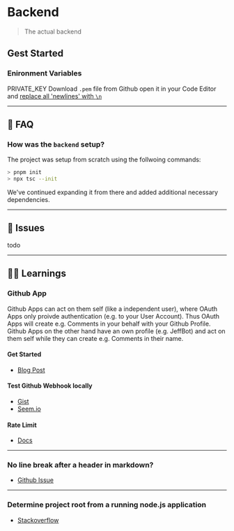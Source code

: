 # Backend

> The actual backend

## Gest Started

### Enironment Variables

PRIVATE_KEY Download `.pem` file from Github open it in your Code Editor and
[replace all 'newlines' with `\n`](https://unix.stackexchange.com/questions/572207/vim-how-to-replace-a-newline-with-the-string-n)

---

## 🧐 FAQ

### How was the `backend` setup?

The project was setup from scratch using the follwoing commands:

```bash
> pnpm init
> npx tsc --init
```

We've continued expanding it from there and added additional necessary
dependencies.

---

## 🔴 Issues

todo

---

## 👨‍🏫 Learnings

### Github App

Github Apps can act on them self (like a independent user), where OAuth Apps
only proivde authentication (e.g. to your User Account). Thus OAuth Apps will
create e.g. Comments in your behalf with your Github Profile. Github Apps on the
other hand have an own profile (e.g. JeffBot) and act on them self while they
can create e.g. Comments in their name.

#### Get Started

- [Blog Post](https://medium.com/@knidarkness/creating-a-github-app-with-node-js-3bda731d45b9)

#### Test Github Webhook locally

- [Gist](https://gist.github.com/joyrexus/7898e57be3478b4522ec5654c3cb572e)
- [Seem.io](https://smee.io/)

#### Rate Limit

- [Docs](https://docs.github.com/en/developers/apps/building-github-apps/rate-limits-for-github-apps)

---

### No line break after a header in markdown?

- [Github Issue](https://github.com/prettier/prettier/issues/6491)

---

### Determine project root from a running node.js application

- [Stackoverflow](https://stackoverflow.com/questions/10265798/determine-project-root-from-a-running-node-js-application)
